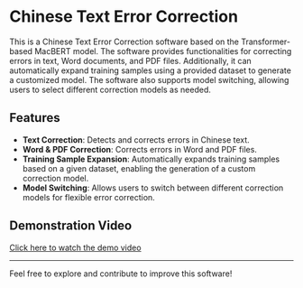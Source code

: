 # Chinese Text Error Correction

This is a Chinese Text Error Correction software based on the Transformer-based MacBERT model. The software provides functionalities for correcting errors in text, Word documents, and PDF files. Additionally, it can automatically expand training samples using a provided dataset to generate a customized model. The software also supports model switching, allowing users to select different correction models as needed.

## Features
- **Text Correction**: Detects and corrects errors in Chinese text.
- **Word & PDF Correction**: Corrects errors in Word and PDF files.
- **Training Sample Expansion**: Automatically expands training samples based on a given dataset, enabling the generation of a custom correction model.
- **Model Switching**: Allows users to switch between different correction models for flexible error correction.

## Demonstration Video
[Click here to watch the demo video](https://drive.google.com/file/d/1F9jDFn1Tpyy1d1cnIE5-S1IKIXSSAUdt/view?usp=sharing)

---

Feel free to explore and contribute to improve this software!
